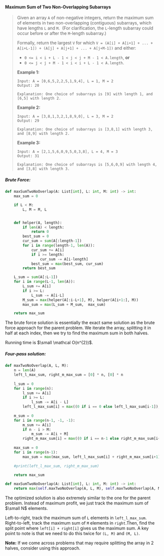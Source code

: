 #### Maximum Sum of Two Non-Overlapping Subarrays

> Given an array `A` of non-negative integers, return the maximum sum of elements in two non-overlapping \(contiguous\) subarrays, which have lengths `L` and `M`.  \(For clarification, the `L`-length subarray could occur before or after the `M`-length subarray.\)
>
> Formally, return the largest `V` for which `V = (A[i] + A[i+1] + ... + A[i+L-1]) + (A[j] + A[j+1] + ... + A[j+M-1])` and either:
>
> * `0 <= i < i + L - 1 < j < j + M - 1 < A.length`, **or**
> * `0 <= j < j + M - 1 < i < i + L - 1 < A.length`.
>
> **Example 1:**
>
> ```
> Input: A = [0,6,5,2,2,5,1,9,4], L = 1, M = 2
> Output: 20
> 
> Explanation: One choice of subarrays is [9] with length 1, and [6,5] with length 2.
> ```
>
> **Example 2:**
>
> ```
> Input: A = [3,8,1,3,2,1,8,9,0], L = 3, M = 2
> Output: 29
>
> Explanation: One choice of subarrays is [3,8,1] with length 3, and [8,9] with length 2.
> ```
>
> **Example 3:**
> 
> ```
> Input: A = [2,1,5,6,0,9,5,0,3,8], L = 4, M = 3
> Output: 31
>
> Explanation: One choice of subarrays is [5,6,0,9] with length 4, and [3,8] with length 3.
>```

##### Brute Force:

```py
def maxSumTwoNoOverlap(A: List[int], L: int, M: int) -> int:
    max_sum = 0

    if L < M:
        L, M = M, L


    def helper(A, length):
        if len(A) < length:
            return 0
        best_sum = 0
        cur_sum = sum(A[:length-1])
        for i in range(length-1, len(A)):
            cur_sum += A[i]
            if i >= length:
                cur_sum -= A[i-length]
            best_sum = max(best_sum, cur_sum)
        return best_sum

    L_sum = sum(A[:L-1])
    for i in range(L-1, len(A)):
        L_sum += A[i]
        if i >= L:
            L_sum -= A[i-L]
        M_sum = max(helper(A[:i-L+1], M), helper(A[i+1:], M))
        max_sum = max(L_sum + M_sum,  max_sum)

    return max_sum
```

The brute force solution is essentially the exact same solution as the brute force approach for the parent problem. We iterate the array, splitting it in half at each index, then we try to find the maximum sum in both halves.

Running time is $\small \mathcal O(n^{2})$.

##### Four-pass solution:

```py
def maxTwoNoOverlap(A, L, M):
    n = len(A)
    left_l_max_sum, right_m_max_sum = [0] * n, [0] * n
    
    l_sum = 0
    for i in range(n):
        l_sum += A[i]
        if i >= L:
            l_sum -= A[i - L]
        left_l_max_sum[i] = max((0 if i == 0 else left_l_max_sum[i-1]), l_sum)
        
    m_sum = 0
    for i in range(n-1, -1, -1):
        m_sum += A[i]
        if n - i > M:
            m_sum -= A[i + M]
        right_m_max_sum[i] = max((0 if i == n-1 else right_m_max_sum[i+1]), m_sum)
    
    max_sum = 0
    for i in range(n-1):
        max_sum = max(max_sum, left_l_max_sum[i] + right_m_max_sum[i+1])
    
    #print(left_l_max_sum, right_m_max_sum)
    
    return max_sum

def maxSumTwoNoOverlap(A: List[int], L: int, M: int) -> int:
    return max(self.maxTwoNoOverlap(A, L, M), self.maxTwoNoOverlap(A, M, L))
```

The optimized solution is also extremely similar to the one for the parent problem. Instead of maximum profit, we just track the maximum sum of $\small N$ elements.

Left-to-right, track the maximum sum of `L` elements in `left_l_max_sum`. Right-to-left, track the maximum sum of `M` elements in `right`.Then, find the split point where `left[i] + right[i]` gives us the maximum sum. A key point to note is that we need to do this twice for `(L, M)` and `(M, L)`.

**Note:** If we come across problems that may require splitting the array in 2 halves, consider using this approach. 

